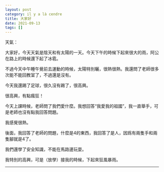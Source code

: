 ```yaml
---
layout: post
category: il y a là cendre
title: 大家好
date: 2021-09-13
tags: []
---
```


天氣：

大家好，今天天氣是陰天和有太陽的一天。今天下午的時候下起來很大的雨，阿公在路上的時候還下起了冰雹。

不過今天中午睡午覺前去運動的時候，太陽特別曬，很熱很熱。我還問了老師很多次能不能回教室了，不過還是沒有。

今天我還踢了足球，很久沒有踢了，很高興。

很高興，有點瘋狂！

今天上課時候，老師問了我們愛什麼。我想回答“我愛我的祖國”，我一直舉手，可是老師也沒有點我回答問題。

我感覺很熱。

後面，我回答了老師的問題，什麼是4的東西，我回答了是人，因爲有兩隻手和兩隻腳就是4了。

我們還學了安全知識，不能在馬路邊玩耍。

我特別的高興，可是（放學）接我的時候，下起來狂風暴雨。



-------





